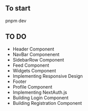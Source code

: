 ## To start

pnpm dev

## TO DO 

- Header Component 
- NavBar Componenent
- SidebarRow Component
- Feed Component
- Widgets Component
- Implementing Responsive Design
- Footer
- Profile Component
- Implementing NextAuth.js
- Building Login Component
- Building Registration Component

